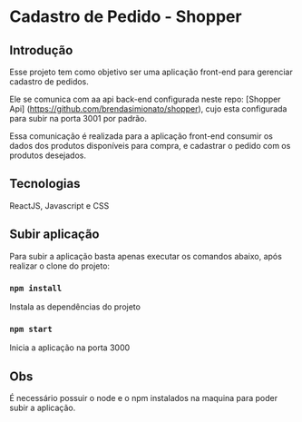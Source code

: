 # Cadastro de Pedido - Shopper

## Introdução 

Esse projeto tem como objetivo ser uma aplicação front-end para gerenciar cadastro de pedidos.

Ele se comunica com aa api back-end configurada neste repo: [Shopper Api] (https://github.com/brendasimionato/shopper), cujo esta configurada para subir na porta 3001 por padrão.

Essa comunicação é realizada para a aplicação front-end consumir os dados dos produtos disponíveis para compra, e cadastrar o pedido com os produtos desejados.

## Tecnologias

ReactJS, Javascript e CSS

## Subir aplicação

Para subir a aplicação basta apenas executar os comandos abaixo, após realizar o clone do projeto:

### `npm install`
Instala as dependências do projeto

### `npm start`
Inicia a aplicação na porta 3000

## Obs
É necessário possuir o node e o npm instalados na maquina para poder subir a aplicação.